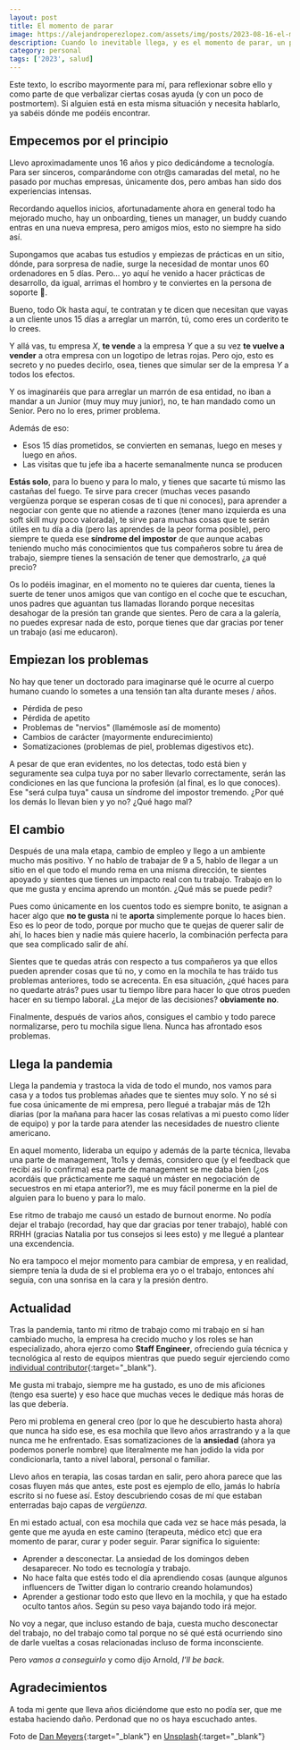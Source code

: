 ```yaml
---
layout: post
title: El momento de parar
image: https://alejandroperezlopez.com/assets/img/posts/2023-08-16-el-momento-de-parar/2023-08-16-el-momento-de-parar.jpg
description: Cuando lo inevitable llega, y es el momento de parar, un pequeño relato de salud mental en tecnología
category: personal
tags: ['2023', salud]
---
```


Este texto, lo escribo mayormente para mí, para reflexionar sobre ello y como parte de que verbalizar ciertas cosas ayuda (y con un poco de postmortem). Si alguien está en esta misma situación y necesita hablarlo, ya sabéis dónde me podéis encontrar.

<!-- more -->

## Empecemos por el principio

Llevo aproximadamente unos 16 años y pico dedicándome a tecnología. Para ser sinceros, comparándome con otr@s camaradas del metal, no he pasado por muchas empresas, únicamente dos, pero ambas han sido dos experiencias intensas.

Recordando aquellos inicios, afortunadamente ahora en general todo ha mejorado mucho, hay un onboarding, tienes un manager, un buddy cuando entras en una nueva empresa, pero amigos míos, esto no siempre ha sido así. 

Supongamos que acabas tus estudios y empiezas de prácticas en un sitio, dónde, para sorpresa de nadie, surge la necesidad de montar unos 60 ordenadores en 5 días. Pero... yo aquí he venido a hacer prácticas de desarrollo, da igual, arrimas el hombro y te conviertes en la persona de soporte 🙈.

Bueno, todo Ok hasta aquí, te contratan y te dicen que necesitan que vayas a un cliente unos 15 días a arreglar un marrón, tú, como eres un corderito te lo crees.

Y allá vas, tu empresa *X*, **te vende** a la empresa *Y* que a su vez **te vuelve a vender** a otra empresa con un logotipo de letras rojas. Pero ojo, esto es secreto y no puedes decirlo, osea, tienes que simular ser de la empresa *Y* a todos los efectos.

Y os imaginaréis que para arreglar un marrón de esa entidad, no iban a mandar a un Junior (muy muy muy junior), no, te han mandado como un Senior. Pero no lo eres, primer problema.

Además de eso:

* Esos 15 días prometidos, se convierten en semanas, luego en meses y luego en años. 
* Las visitas que tu jefe iba a hacerte semanalmente nunca se producen

**Estás solo**, para lo bueno y para lo malo, y tienes que sacarte tú mismo las castañas del fuego. Te sirve para crecer (muchas veces pasando vergüenza porque se esperan cosas de ti que ni conoces), para aprender a negociar con gente que no atiende a razones (tener mano izquierda es una soft skill muy poco valorada), te sirve para muchas cosas que te serán útiles en tu día a día (pero las aprendes de la peor forma posible), pero siempre te queda ese **síndrome del impostor** de que aunque acabas teniendo mucho más conocimientos que tus compañeros sobre tu área de trabajo, siempre tienes la sensación de tener que demostrarlo, ¿a qué precio?

Os lo podéis imaginar, en el momento no te quieres dar cuenta, tienes la suerte de tener unos amigos que van contigo en el coche que te escuchan, unos padres que aguantan tus llamadas llorando porque necesitas desahogar de la presión tan grande que sientes. Pero de cara a la galería, no puedes expresar nada de esto, porque tienes que dar gracias por tener un trabajo (así me educaron).

## Empiezan los problemas

No hay que tener un doctorado para imaginarse qué le ocurre al cuerpo humano cuando lo sometes a una tensión tan alta durante meses / años. 

* Pérdida de peso
* Pérdida de apetito
* Problemas de "nervios" (llamémosle así de momento)
* Cambios de carácter (mayormente endurecimiento)
* Somatizaciones (problemas de piel, problemas digestivos etc).

A pesar de que eran evidentes, no los detectas, todo está bien y seguramente sea culpa tuya por no saber llevarlo correctamente, serán las condiciones en las que funciona la profesión (al final, es lo que conoces). Ese "será culpa tuya" causa un síndrome del impostor tremendo. ¿Por qué los demás lo llevan bien y yo no? ¿Qué hago mal?

## El cambio

Después de una mala etapa, cambio de empleo y llego a un ambiente mucho más positivo. Y no hablo de trabajar de 9 a 5, hablo de llegar a un sitio en el que todo el mundo rema en una misma dirección, te sientes apoyado y sientes que tienes un impacto real con tu trabajo. 
Trabajo en lo que me gusta y encima aprendo un montón. ¿Qué más se puede pedir? 

Pues como únicamente en los cuentos todo es siempre bonito, te asignan a hacer algo que **no te gusta** ni te **aporta** simplemente porque lo haces bien. Eso es lo peor de todo,
porque por mucho que te quejas de querer salir de ahí, lo haces bien y nadie más quiere hacerlo, la combinación perfecta para que sea complicado salir de ahí.

Sientes que te quedas atrás con respecto a tus compañeros ya que ellos pueden aprender cosas que tú no, y como en la mochila te has tráido tus problemas anteriores, todo se acrecenta. En esa situación, ¿qué haces para no quedarte atrás? pues usar tu tiempo libre para hacer lo que otros pueden hacer en su tiempo laboral. ¿La mejor de las decisiones? **obviamente no**.

Finalmente, después de varios años, consigues el cambio y todo parece normalizarse, pero tu mochila sigue llena. Nunca has afrontado esos problemas.

## Llega la pandemia

Llega la pandemia y trastoca la vida de todo el mundo, nos vamos para casa y a todos tus problemas añades que te sientes muy solo. Y no sé si fue cosa únicamente de mi empresa, pero llegué a trabajar más de 12h diarias (por la mañana para hacer las cosas relativas a mi puesto como líder de equipo) y por la tarde para atender las necesidades de nuestro cliente americano.

En aquel momento, lideraba un equipo y además de la parte técnica, llevaba una parte de management, 1to1s y demás, considero que (y el feedback que recibí así lo confirma) esa parte de management se me daba bien (¿os acordáis que prácticamente me saqué un máster en negociación de secuestros en mi etapa anterior?), me es muy fácil ponerme en la piel de alguien para lo bueno y para lo malo.

Ese ritmo de trabajo me causó un estado de burnout enorme. No podía dejar el trabajo (recordad, hay que dar gracias por tener trabajo), hablé con RRHH (gracias Natalia por tus consejos si lees esto) y me llegué a plantear una excendencia.

No era tampoco el mejor momento para cambiar de empresa, y en realidad, siempre tenía la duda de si el problema era yo o el trabajo, entonces ahí seguía, con una sonrisa en la cara y la presión dentro.


## Actualidad

Tras la pandemia, tanto mi ritmo de trabajo como mi trabajo en sí han cambiado mucho, la empresa ha crecido mucho y los roles se han especializado, ahora ejerzo como **Staff Engineer**, ofreciendo guía técnica y tecnológica al resto de equipos
mientras que puedo seguir ejerciendo como [individual contributor](https://www.indeed.com/career-advice/finding-a-job/what-is-an-individual-contributor){:target="_blank"}.

Me gusta mi trabajo, siempre me ha gustado, es uno de mis aficiones (tengo esa suerte) y eso hace que muchas veces le dedique más horas de las que debería.

Pero mi problema en general creo (por lo que he descubierto hasta ahora) que nunca ha sido ese, es esa mochila que llevo años arrastrando y a la que nunca me he enfrentado. 
Esas somatizaciones de la **ansiedad** (ahora ya podemos ponerle nombre) que literalmente me han jodido la vida por condicionarla, tanto a nivel laboral, personal o familiar.

Llevo años en terapia, las cosas tardan en salir, pero ahora parece que las cosas fluyen más que antes, este post es ejemplo de ello, jamás lo habría escrito si no fuese así. Estoy descubriendo
cosas de mí que estaban enterradas bajo capas de *vergüenza*.

En mi estado actual, con esa mochila que cada vez se hace más pesada, la gente que me ayuda en este camino (terapeuta, médico etc) que era momento de parar, curar y poder seguir.
Parar significa lo siguiente:

* Aprender a desconectar. La ansiedad de los domingos deben desaparecer. No todo es tecnología y trabajo.
* No hace falta que estés todo el día aprendiendo cosas (aunque algunos influencers de Twitter digan lo contrario creando holamundos)
* Aprender a gestionar todo esto que llevo en la mochila, y que ha estado oculto tantos años. Según su peso vaya bajando todo irá mejor.

No voy a negar, que incluso estando de baja, cuesta mucho desconectar del trabajo, no del trabajo como tal porque no sé qué está ocurriendo sino de darle vueltas a cosas relacionadas incluso de forma inconsciente.

Pero *vamos a conseguirlo* y como dijo Arnold, *I'll be back*.

## Agradecimientos

A toda mi gente que lleva años diciéndome que esto no podía ser, que me estaba haciendo daño. Perdonad que no os haya escuchado antes.


Foto de [Dan Meyers](https://unsplash.com/es/@dmey503?utm_source=unsplash&utm_medium=referral&utm_content=creditCopyText){:target="_blank"} en [Unsplash](https://unsplash.com/es/fotos/hluOJZjLVXc?utm_source=unsplash&utm_medium=referral&utm_content=creditCopyText){:target="_blank"}
  